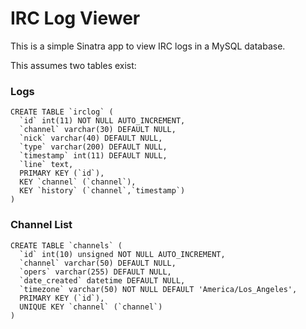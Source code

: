 IRC Log Viewer
==============

This is a simple Sinatra app to view IRC logs in a MySQL database.

This assumes two tables exist:

### Logs
```
CREATE TABLE `irclog` (
  `id` int(11) NOT NULL AUTO_INCREMENT,
  `channel` varchar(30) DEFAULT NULL,
  `nick` varchar(40) DEFAULT NULL,
  `type` varchar(200) DEFAULT NULL,
  `timestamp` int(11) DEFAULT NULL,
  `line` text,
  PRIMARY KEY (`id`),
  KEY `channel` (`channel`),
  KEY `history` (`channel`,`timestamp`)
)
```

### Channel List
```
CREATE TABLE `channels` (
  `id` int(10) unsigned NOT NULL AUTO_INCREMENT,
  `channel` varchar(50) DEFAULT NULL,
  `opers` varchar(255) DEFAULT NULL,
  `date_created` datetime DEFAULT NULL,
  `timezone` varchar(50) NOT NULL DEFAULT 'America/Los_Angeles',
  PRIMARY KEY (`id`),
  UNIQUE KEY `channel` (`channel`)
)
```

